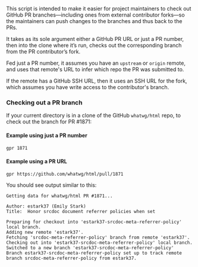 This script is intended to make it easier for project maintainers to check
out GitHub PR branches—including ones from external contributor forks—so
the maintainers can push changes to the branches and thus back to the PRs.

It takes as its sole argument either a GitHub PR URL or just a PR number,
then into the clone where it’s run, checks out the corresponding branch
from the PR contributor’s fork.

Fed just a PR number, it assumes you have an `upstream` or `origin` remote,
and uses that remote's URL to infer which repo the PR was submitted to.

If the remote has a GitHub SSH URL, then it uses an SSH URL for the fork,
which assumes you have write access to the contributor's branch.

### Checking out a PR branch

If your current directory is in a clone of the GitHub `whatwg/html` repo,
to check out the branch for PR #1871:

#### Example using just a PR number
```bash
gpr 1871
```

#### Example using a PR URL
```bash
gpr https://github.com/whatwg/html/pull/1871
```

You should see output similar to this:

```
Getting data for whatwg/html PR #1871...

Author: estark37 (Emily Stark)
Title:  Honor srcdoc document referrer policies when set

Preparing for checkout into 'estark37-srcdoc-meta-referrer-policy' local branch.
Adding new remote 'estark37'.
Fetching 'srcdoc-meta-referrer-policy' branch from remote 'estark37'.
Checking out into 'estark37-srcdoc-meta-referrer-policy' local branch.
Switched to a new branch 'estark37-srcdoc-meta-referrer-policy'
Branch estark37-srcdoc-meta-referrer-policy set up to track remote branch srcdoc-meta-referrer-policy from estark37.
```
